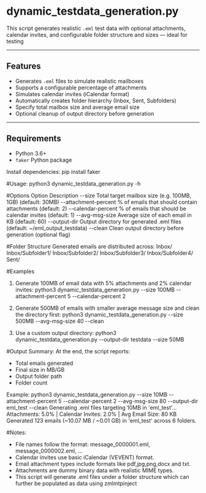 # dynamic_testdata_generation.py

This script generates realistic `.eml` test data with optional attachments, calendar invites, and configurable folder structure and sizes — ideal for testing

---

##  Features
- Generates `.eml` files to simulate realistic mailboxes
- Supports a configurable percentage of attachments
- Simulates calendar invites (iCalendar format)
- Automatically creates folder hierarchy (Inbox, Sent, Subfolders)
- Specify total mailbox size and average email size
- Optional cleanup of output directory before generation

---

## Requirements
- Python 3.6+
- `faker` Python package

Install dependencies:
pip install faker

#Usage:
python3 dynamic_testdata_generation.py -h

#Options
Option	                Description
--size	                Total target mailbox size (e.g. 100MB, 1GB) (default: 30MB)
--attachment-percent	% of emails that should contain attachments (default: 2)
--calendar-percent	% of emails that should be calendar invites (default: 1)
--avg-msg-size	        Average size of each email in KB (default: 60)
--output-dir	        Output directory for generated .eml files (default: ~/eml_output_testdata)
--clean	                Clean output directory before generation (optional flag)

#Folder Structure
Generated emails are distributed across:
Inbox/
Inbox/Subfolder1/
Inbox/Subfolder2/
Inbox/Subfolder3/
Inbox/Subfolder4/
Sent/

#Examples
1. Generate 100MB of email data with 5% attachments and 2% calendar invites:
   python3 dynamic_testdata_generation.py --size 100MB --attachment-percent 5 --calendar-percent 2

2. Generate 500MB of emails with smaller average message size and clean the directory first:
   python3 dynamic_testdata_generation.py --size 500MB --avg-msg-size 40 --clean

3. Use a custom output directory:
   python3 dynamic_testdata_generation.py --output-dir testdata --size 50MB

#Output Summary:
At the end, the script reports:
- Total emails generated
- Final size in MB/GB
- Output folder path
- Folder count

Example:
python3 dynamic_testdata_generation.py --size 10MB --attachment-percent 5 --calendar-percent 2 --avg-msg-size 80 --output-dir eml_test --clean
Generating .eml files targeting 10MB in 'eml_test'...
Attachments: 5.0% | Calendar Invites: 2.0% | Avg Email Size: 80 KB
Generated 123 emails (~10.07 MB / ~0.01 GB) in 'eml_test' across 6 folders.

#Notes:
- File names follow the format: message_0000001.eml, message_0000002.eml, ...
- Calendar invites use basic iCalendar (VEVENT) format.
- Email attachment types include formats like pdf,jpg,png,docx and txt.
- Attachments are dummy binary data with realistic MIME types.
- This script will generate .eml files under a folder structure which can further be populated as data using zmlmtpinject

